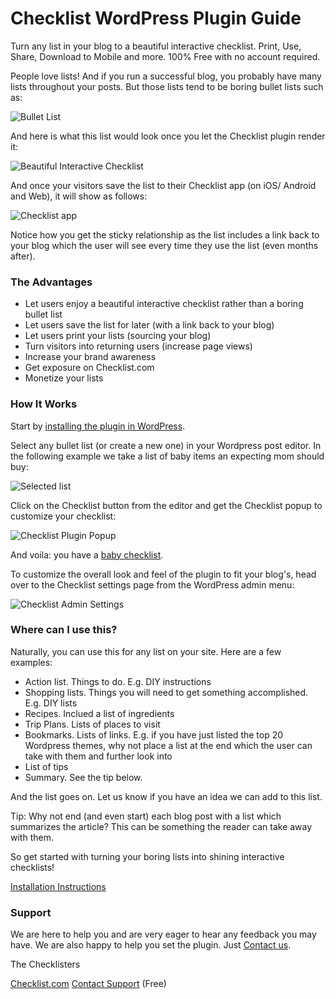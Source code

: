 # Checklist WordPress Plugin Guide

Turn any list in your blog to a beautiful interactive checklist. Print, Use, Share, Download to Mobile and more. 100% Free with no account required.

People love lists! And if you run a successful blog, you probably have many lists throughout your posts. But those lists tend to be boring bullet lists such as:

![Bullet List](https://github.com/checklist/wordpress/blob/master/checklist-com/assets/screenshot-1.png)

And here is what this list would look once you let the Checklist plugin render it:

![Beautiful Interactive Checklist](https://github.com/checklist/wordpress/blob/master/checklist-com/assets/screenshot-2.png)

And once your visitors save the list to their Checklist app (on iOS/ Android and Web), it will show as follows:

![Checklist app](https://github.com/checklist/wordpress/blob/master/checklist-com/assets/screenshot-6.png)

Notice how you get the sticky relationship as the list includes a link back to your blog which the user will see every time they use the list (even months after).

### The Advantages
* Let users enjoy a beautiful interactive checklist rather than a boring bullet list
* Let users save the list for later (with a link back to your blog)
* Let users print your lists (sourcing your blog)
* Turn visitors into returning users (increase page views)
* Increase your brand awareness
* Get exposure on Checklist.com 
* Monetize your lists

### How It Works

Start by [installing the plugin in WordPress](https://github.com/checklist/wordpress#installation-instructions).

Select any bullet list (or create a new one) in your Wordpress post editor. In the following example we take a list of baby items an expecting mom should buy:

![Selected list](https://github.com/checklist/wordpress/blob/master/checklist-com/assets/screenshot-3.png)

Click on the Checklist button from the editor and get the Checklist popup to customize your checklist:

![Checklist Plugin Popup](https://github.com/checklist/wordpress/blob/master/checklist-com/assets/screenshot-4.png)

And voila: you have a [baby checklist](https://checklist.com/baby-checklist/). 

To customize the overall look and feel of the plugin to fit your blog's, head over to the Checklist settings page from the WordPress admin menu:

![Checklist Admin Settings](https://github.com/checklist/wordpress/blob/master/checklist-com/assets/screenshot-5.png)

### Where can I use this?

Naturally, you can use this for any list on your site. Here are a few examples:
* Action list. Things to do. E.g. DIY instructions
* Shopping lists. Things you will need to get something accomplished. E.g. DIY lists
* Recipes. Inclued a list of ingredients
* Trip Plans. Lists of places to visit
* Bookmarks. Lists of links. E.g. if you have just listed the top 20 Wordpress themes, why not place a list at the end which the user can take with them and further look into
* List of tips
* Summary. See the tip below.

And the list goes on. Let us know if you have an idea we can add to this list.

Tip: Why not end (and even start) each blog post with a list which summarizes the article? This can be something the reader can take away with them.

So get started with turning your boring lists into shining interactive checklists!

[Installation Instructions](https://github.com/checklist/wordpress#installation-instructions)

### Support

We are here to help you and are very eager to hear any feedback you may have. We are also happy to help you set the plugin. Just [Contact us](https://checklist.com/contact/).

The Checklisters

[Checklist.com](https://checklist.com)
[Contact Support](https://checklist.com/contact/) (Free)
